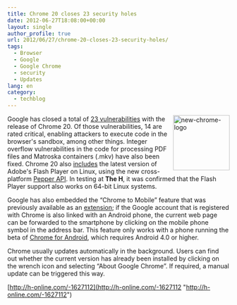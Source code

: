 ```yaml
---
title: Chrome 20 closes 23 security holes
date: 2012-06-27T18:08:00+00:00
layout: single
author_profile: true
url: 2012/06/27/chrome-20-closes-23-security-holes/
tags:
  - Browser
  - Google
  - Google Chrome
  - security
  - Updates
lang: en
category: 
  - techblog
---
```

<a href="http://lh3.ggpht.com/-5tLk-1Q69IY/T-tFBEJLVMI/AAAAAAAAGYw/qorAPNz8kiM/s1600-h/new-chrome-logo%25255B2%25255D.png" target="_blank"><img title="new-chrome-logo" border="0" alt="new-chrome-logo" align="right" src="http://lh6.ggpht.com/-Xgvi12eO5rY/T-tFG3FLfuI/AAAAAAAAGY4/o_PyS513zxc/new-chrome-logo_thumb.png?imgmax=800" width="128" height="125" /></a>Google has closed a total of [23 vulnerabilities](http://googlechromereleases.blogspot.com/2012/06/stable-channel-update_26.html) with the release of Chrome 20. Of those vulnerabilities, 14 are rated critical, enabling attackers to execute code in the browser's sandbox, among other things. Integer overflow vulnerabilities in the code for processing PDF files and Matroska containers (.mkv) have also been fixed. Chrome 20 also [includes](http://support.google.com/chrome/bin/answer.py?hl=en&answer=108086) the latest version of Adobe's Flash Player on Linux, using the new cross-platform [Pepper API](https://developers.google.com/native-client/). In testing at **The H**, it was confirmed that the Flash Player support also works on 64-bit Linux systems. 

Google has also embedded the “Chrome to Mobile” feature that was previously available as an [extension](https://chrome.google.com/webstore/detail/idknbmbdnapjicclomlijcgfpikmndhd); if the Google account that is registered with Chrome is also linked with an Android phone, the current web page can be forwarded to the smartphone by clicking on the mobile phone symbol in the address bar. This feature only works with a phone running the beta of [Chrome for Android](https://www.google.com/intl/en/chrome/android/features.html), which requires Android 4.0 or higher. 

Chrome usually updates automatically in the background. Users can find out whether the current version has already been installed by clicking on the wrench icon and selecting “About Google Chrome”. If required, a manual update can be triggered this way.

[http://h-online.com/-1627112](http://h-online.com/-1627112 "http://h-online.com/-1627112")